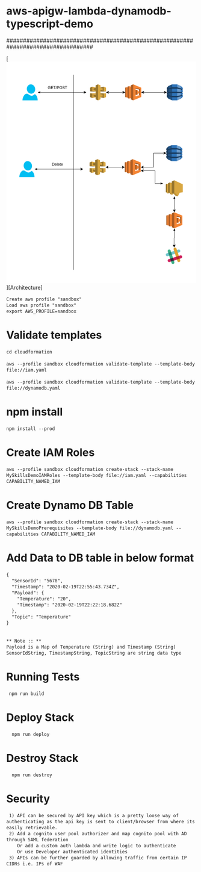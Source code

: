 # aws-apigw-lambda-dynamodb-typescript-demo
##################################################################################

[![](Architecture.png)][Architecture]

    Create aws profile "sandbox"
    Load aws profile "sandbox"
    export AWS_PROFILE=sandbox

   
   # Validate templates
   
    cd cloudformation
   
    aws --profile sandbox cloudformation validate-template --template-body file://iam.yaml
   
    aws --profile sandbox cloudformation validate-template --template-body file://dynamodb.yaml
   
   # npm install
    npm install --prod
   
   # Create IAM Roles
    aws --profile sandbox cloudformation create-stack --stack-name MySkillsDemoIAMRoles --template-body file://iam.yaml --capabilities CAPABILITY_NAMED_IAM
   # Create Dynamo DB Table
    aws --profile sandbox cloudformation create-stack --stack-name MySkillsDemoPrerequisites --template-body file://dynamodb.yaml --capabilities CAPABILITY_NAMED_IAM
   
  # Add Data to DB table in below format
  
    {
      "SensorId": "5678",
      "Timestamp": "2020-02-19T22:55:43.734Z",
      "Payload": {
        "Temperature": "20",
        "Timestamp": "2020-02-19T22:22:18.682Z"
      },
      "Topic": "Temperature"
    }
    
   	
    ** Note :: **
    Payload is a Map of Temperature (String) and Timestamp (String)
    SensorIdString, TimestampString, TopicString are string data type
 
 
  # Running Tests
  
     npm run build
  
  # Deploy Stack
   
      npm run deploy  
      
  # Destroy Stack
   
      npm run destroy
 
# Security
  
     1) API can be secured by API key which is a pretty loose way of authenticating as the api key is sent to client/browser from where its easily retrievable.
     2) Add a cognito user pool authorizer and map cognito pool with AD through SAML federation
        Or add a custom auth lambda and write logic to authenticate
        Or use Developer authenticated identities
     3) APIs can be further guarded by allowing traffic from certain IP CIDRs i.e. IPs of WAF 
